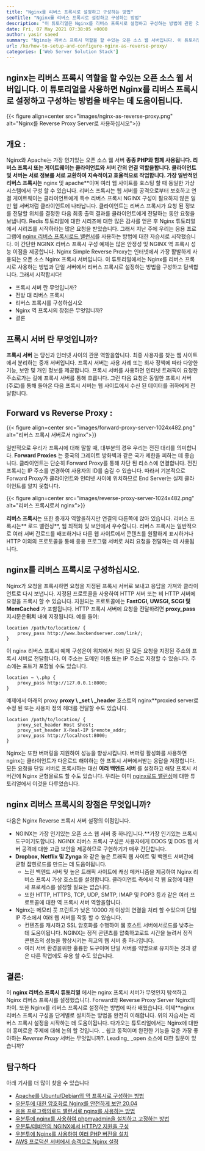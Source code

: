 ```yaml
---
title: "Nginx를 리버스 프록시로 설정하고 구성하는 방법" 
seoTitle: "Nginx를 리버스 프록시로 설정하고 구성하는 방법" 
description: "이 튜토리얼은 Nginx를 리버스 프록시로 설정하고 구성하는 방법에 관한 것입니다. Nginx는 가장 인기있는 오픈 소스 리버스 프록시 웹 서버 중 하나로 간주됩니다." 
date: Fri, 07 May 2021 07:38:05 +0000
author: yasir saeed
summary: "Nginx는 리버스 프록시 역할을 할 수있는 오픈 소스 웹 서버입니다. 이 튜토리얼을 사용하면 Nginx를 리버스 프록시로 설정하고 구성하는 방법을 배우는 데 도움이됩니다." 
url: /ko/how-to-setup-and-configure-nginx-as-reverse-proxy/
categories: ['Web Server Solution Stack']
---
```


## nginx는 리버스 프록시 역할을 할 수있는 오픈 소스 웹 서버입니다. 이 튜토리얼을 사용하면 Nginx를 리버스 프록시로 설정하고 구성하는 방법을 배우는 데 도움이됩니다.

{{< figure align=center src="images/nginx-as-reverse-proxy.png" alt="Nginx를 Reverse Proxy Server로 사용하십시오">}}


## 개요 :
Nginx와 Apache는 가장 인기있는 오픈 소스 웹 서버 **종종 PHP와 함께 사용됩니다. 리버스 프록시 또는 게이트웨이는 클라이언트와 서버 간의 연결 역할을합니다. 클라이언트 및 서버는 서로 정보를 서로 교환하여 지속적이고 효율적으로 작업합니다. 가장 일반적인 리버스 프록시는** nginx 및 apache**이며 여러 웹 사이트를 호스팅 할 때 동일한 가상 시스템에서 구성 할 수 있습니다. 리버스 프록시는 웹 서버를 공격으로부터 보호하고 연결 게이트웨이는 클라이언트에게 특수 리버스 프록시 NGINX 구성이 필요하지 않은 일반 웹 서버처럼 클라이언트에 나타납니다. 클라이언트는 리버스 프록시가 요청 된 정보를 전달할 위치를 결정한 다음 최종 출력 결과를 클라이언트에게 전달하는 동안 요청을 보냅니다.
Redis 튜토리얼에 대한 시리즈에 대한 많은 감사를 얻은 후 Nginx 튜토리얼에서 시리즈를 시작하라는 많은 요청을 받았습니다. 그래서 지난 주에 우리는 응용 프로그램에 [nginx 리버스 프록시로드 밸런서][1]를 사용하는 방법에 대한 자습서로 시작했습니다. 이 간단한 NGINX 리버스 프록시 구성 예제는 많은 안정성 및 NGINX 역 프록시 성능 이점을 제공합니다. Nginx Simple Reverse Proxy는 인터넷에서 가장 활발하게 사용되는 오픈 소스 Nginx 프록시 서버입니다. 이 튜토리얼에서는 Nginx를 리버스 프록시로 사용하는 방법과 단일 서버에서 리버스 프록시로 설정하는 방법을 구성하고 탐색합니다. 그래서 시작합시다!
  * 프록시 서버 란 무엇입니까?
  * 전방 대 리버스 프록시
  * 리버스 프록시를 구성하십시오
  * Nginx 역 프록시의 장점은 무엇입니까?
  * 결론

## 프록시 서버 란 무엇입니까?
**프록시 서버** 는 당신과 인터넷 사이의 관문 역할을합니다. 최종 사용자를 찾는 웹 사이트에서 분리하는 중개 서버입니다. 프록시 서버는 사용 사례 또는 회사 정책에 따라 다양한 기능, 보안 및 개인 정보를 제공합니다.
프록시 서버를 사용하면 인터넷 트래픽이 요청한 주소로가는 길에 프록시 서버를 통해 흐릅니다. 그런 다음 요청은 동일한 프록시 서버 (주로)를 통해 돌아온 다음 프록시 서버는 웹 사이트에서 수신 된 데이터를 귀하에게 전달합니다.

## Forward vs Reverse Proxy :

{{< figure align=center src="images/forward-proxy-server-1024x482.png" alt="리버스 프록시 서버로서 nginx">}}

일반적으로 우리가 프록시에 대해 말할 때, 대부분의 경우 우리는 전진 대리를 의미합니다. **Forward Proxies** 는 중국의 그레이트 방화벽과 같은 국가 제한을 피하는 데 좋습니다. 클라이언트는 단순히 Forward Proxy를 통해 차단 된 리소스에 연결합니다. 전진 프록시는 IP 주소를 변경하여 사용자의 ID를 숨길 수 있습니다. 따라서 기본적으로 Forward Proxy가 클라이언트와 인터넷 사이에 위치하므로 End Server는 실제 클라이언트를 알지 못합니다.

{{< figure align=center src="images/reverse-proxy-server-1024x482.png" alt="리버스 프록시로서 nginx">}}

**리버스 프록시**는 또한 중개자 역할을하지만 연결의 다른쪽에 앉아 있습니다. 리버스 프록시는** 로드 밸런싱**, 웹 최적화 및 보안에서 우수합니다. 리버스 프록시는 일반적으로 여러 서버 간로드를 배포하거나 다른 웹 사이트에서 콘텐츠를 원활하게 표시하거나 HTTP 이외의 프로토콜을 통해 응용 프로그램 서버로 처리 요청을 전달하는 데 사용됩니다.

## nginx를 리버스 프록시로 구성하십시오.
Nginx가 요청을 프록시하면 요청을 지정된 프록시 서버로 보내고 응답을 가져와 클라이언트로 다시 보냅니다. 지정된 프로토콜을 사용하여 HTTP 서버 또는 비 HTTP 서버에 요청을 프록시 할 수 있습니다. 지원되는 프로토콜에는 **FastCGI, UWSGI, SCGI 및 MemCached** 가 포함됩니다.
HTTP 프록시 서버에 요청을 전달하려면 **proxy_pass**지시문은**위치** 내에 지정됩니다. 예를 들어:
```
location /path/to/location/ {
    proxy_pass http://www.backendserver.com/link/;
}
```
이 nginx 리버스 프록시 예제 구성은이 위치에서 처리 된 모든 요청을 지정된 주소의 프록시 서버로 전달합니다. 이 주소는 도메인 이름 또는 IP 주소로 지정할 수 있습니다. 주소에는 포트가 포함될 수도 있습니다.
```
location ~ \.php {
    proxy_pass http://127.0.0.1:8000;
}
```
예제에서 아래의 proxy **proxy \ _set \ _header** 호스트의 nginx**proxied server로 수정 된 또는 사용자 정의 헤더를 전달할 수도 있습니다.
```
location /path/to/location/ {
    proxy_set_header Host $host;
    proxy_set_header X-Real-IP $remote_addr;
    proxy_pass http://localhost:8000;
}
```
Nginx는 또한 버퍼링을 지원하여 성능을 향상시킵니다. 버퍼링 활성화를 사용하면 nginx는 클라이언트가 다운로드 해야하는 한 프록시 서버에서받는 응답을 저장합니다.
모든 요청을 단일 서버로 프록시하는 대신 **여러 백엔드 서버** 를 설정하고 해당 프록시 서버간에 Nginx 균형을로드 할 수도 있습니다. 우리는 이미 [nginx로드 밸런싱][1]에 대한 튜토리얼에서 이것을 다루었습니다.

## nginx 리버스 프록시의 장점은 무엇입니까?
다음은 Nginx Reverse 프록시 서버 설정의 이점입니다.
* NGINX는 가장 인기있는 오픈 소스 웹 서버 중 하나입니다.**가장 인기있는 프록시 도구이기도합니다. NGINX 리버스 프록시 구성은 사용자에게 DDOS 및 DOS 웹 서버 공격에 대한 고급 보안을 제공하므로 구현하기가 매우 간단합니다.
* **Dropbox, Netflix 및 Zynga** 와 같은 높은 트래픽 웹 사이트 및 백엔드 서버간에 균형 잡힌로드를 만드는 데 도움이됩니다.
  * 느린 백엔드 서버 및 높은 트래픽 사이트에 캐싱 메커니즘을 제공하여 Nginx 리버스 프록시 가상 호스트를 설정합니다. 클라이언트 측에서 각 웹 요청에 대한 새 프로세스를 설정할 필요는 없습니다.
  * 또한 HTTP, HTTPS, TCP, UDP, SMTP, IMAP 및 POP3 등과 같은 여러 프로토콜에 대한 역 프록시 서버 역할을합니다.
* Nginx는 메모리 풋 프린트가 낮은 10000 개 이상의 연결을 처리 할 수 ​​있으며 단일 IP 주소에서 여러 웹 서버를 작동 할 수 있습니다.
  * 컨텐츠를 캐시하고 SSL 암호화를 수행하여 웹 호스트 서버에서로드를 낮추는 데 도움이됩니다. NGINX는 정적 콘텐츠를 압축하고로드 시간을 늘려서 정적 콘텐츠의 성능을 향상시키는 최고의 웹 서버 중 하나입니다.
  * 여러 서버 환경을위한 훌륭한 도구이며 단일 서버를 익명으로 유지하는 것과 같은 다른 작업에도 유용 할 수도 있습니다.

## 결론:
이 **nginx 리버스 프록시 튜토리얼** 에서는 nginx 프록시 서버가 무엇인지 탐색하고 Nginx 리버스 프록시를 설정했습니다. Forward와 Reverse Proxy Server Nginx의 차이. 또한 Nginx를 리버스 프록시로 설정하는 방법에 따라 배웠습니다. 이제**nginx 리버스 프록시 구성을 단계별로 설치하는 방법을 완전히 이해합니다. 위의 자습서는 리버스 프록시 설정을 시작하는 데 도움이됩니다. 다가오는 튜토리얼에서는 Nginx에 대한 더 흥미로운 주제에 대해 논의 할 것입니다.
_ 쉽고 동적이며 완전한 기능을 갖춘 가장 좋아하는 _Reverse Proxy_ 서버는 무엇입니까?. Leading_ _open 소스에 대한 질문이 있습니까?

## 탐구하다
아래 기사를 더 많이 찾을 수 있습니다
  * [Apache를 Ubuntu/Debian의 역 프록시로 구성하는 방법][3]
  * [우분투에 대한 암호화로 Nginx를 안전하게 보안 20.04][4]
  * [응용 프로그램의로드 밸런서로 nginx를 사용하는 방법][1]
  * [우분투에 nginx를 사용하여 phpmyadmin을 설치하고 고정하는 방법][5]
  * [우분투/데비안의 NGINX에서 HTTP/2 지원을 구성][6]
  * [우분투에 Nginx를 사용하여 여러 PHP 버전을 설치][7]
  * [AWS 프로덕션 서버에서 승객으로 Nginx 설정][8]



[1]: https://blog.containerize.com/web-server-solution-stack/how-to-use-nginx-as-load-balancer-for-your-application/
[2]: mailto:yasir.saeed@aspose.com
[3]: https://blog.containerize.com/web-server-solution-stack/how-to-configure-apache-as-a-reverse-proxy-for-ubuntudebian/
[4]: https://blog.containerize.com/web-server-solution-stack/how-to-secure-nginx-with-letsencrypt-on-ubuntu-20-04/
[5]: https://blog.containerize.com/web-server-solution-stack/how-to-install-and-secure-phpmyadmin-with-nginx-on-ubuntu/
[6]: https://blog.containerize.com/web-server-solution-stack/how-to-configure-http2-support-in-nginx-on-ubuntudebian/
[7]: https://blog.containerize.com/web-server-solution-stack/how-to-install-multiple-php-versions-with-nginx-on-ubuntu/
[8]: https://blog.containerize.com/web-server-solution-stack/how-to-setup-nginx-with-passenger-on-aws-production-server/
